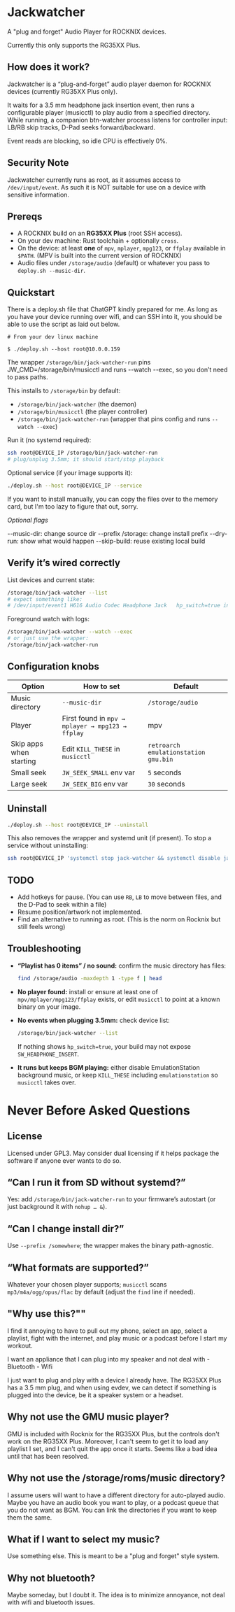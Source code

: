 # Jackwatcher

A "plug and forget" Audio Player for ROCKNIX devices.

Currently this only supports the RG35XX Plus.

## How does it work?

Jackwatcher is a “plug-and-forget” audio player daemon for ROCKNIX devices (currently RG35XX Plus only).

It waits for a 3.5 mm headphone jack insertion event, then runs a configurable player (musicctl) to play audio from a specified directory. While running, a companion btn-watcher process listens for controller input: LB/RB skip tracks, D-Pad seeks forward/backward. 

Event reads are blocking, so idle CPU is effectively 0%.

## Security Note

Jackwatcher currently runs as root, as it assumes access to `/dev/input/event`.  As such it is NOT suitable for use on a device with sensitive information.  


## Prereqs

- A ROCKNIX build on an **RG35XX Plus** (root SSH access).
- On your dev machine: Rust toolchain + optionally `cross`.
- On the device: at least **one** of `mpv`, `mplayer`, `mpg123`, or `ffplay` available in `$PATH`.  (MPV is built into the current version of ROCKNIX)
- Audio files under `/storage/audio` (default) or whatever you pass to `deploy.sh --music-dir`.

## Quickstart

There is a deploy.sh file that ChatGPT kindly prepared for me.  As long as you have your device running over wifi, and can SSH into it, you should be able to use the script as laid out below.  

```
# From your dev linux machine

$ ./deploy.sh --host root@10.0.0.159
```

The wrapper `/storage/bin/jack-watcher-run` pins JW_CMD=/storage/bin/musicctl and runs --watch --exec, so you don’t need to pass paths.


This installs to `/storage/bin` by default:

* `/storage/bin/jack-watcher` (the daemon)
* `/storage/bin/musicctl` (the player controller)
* `/storage/bin/jack-watcher-run` (wrapper that pins config and runs `--watch --exec`)

Run it (no systemd required):

```bash
ssh root@DEVICE_IP /storage/bin/jack-watcher-run
# plug/unplug 3.5mm; it should start/stop playback
```

Optional service (if your image supports it):

```bash
./deploy.sh --host root@DEVICE_IP --service
```

If you want to install manually, you can copy the files over to the memory card, but I'm too lazy to figure that out, sorry.

*Optional flags*

--music-dir:  change source dir
--prefix /storage: change install prefix
--dry-run: show what would happen
--skip-build: reuse existing local build


## Verify it’s wired correctly

List devices and current state:

```bash
/storage/bin/jack-watcher --list
# expect something like:
# /dev/input/event1 H616 Audio Codec Headphone Jack   hp_switch=true initial=0
```

Foreground watch with logs:

```bash
/storage/bin/jack-watcher --watch --exec
# or just use the wrapper:
/storage/bin/jack-watcher-run
```

## Configuration knobs

| Option                  | How to set                                       | Default                              |
| ----------------------- | ------------------------------------------------ | ------------------------------------ |
| Music directory         | `--music-dir`                                    | `/storage/audio`                     |
| Player                  | First found in `mpv → mplayer → mpg123 → ffplay` | mpv                                  |
| Skip apps when starting | Edit `KILL_THESE` in `musicctl`                  | `retroarch emulationstation gmu.bin` |
| Small seek              | `JW_SEEK_SMALL` env var                          | `5` seconds                          |
| Large seek              | `JW_SEEK_BIG` env var                            | `30` seconds                         |


## Uninstall

```bash
./deploy.sh --host root@DEVICE_IP --uninstall
```

This also removes the wrapper and systemd unit (if present). To stop a service without uninstalling:

```bash
ssh root@DEVICE_IP 'systemctl stop jack-watcher && systemctl disable jack-watcher'
```

## TODO

* Add hotkeys for pause.  (You can use `RB`, `LB` to move between files, and the D-Pad to seek within a file)
* Resume position/artwork not implemented.
* Find an alternative to running as root.  (This is the norm on Rocknix but still feels wrong)


## Troubleshooting

* **“Playlist has 0 items” / no sound:** confirm the music directory has files:

  ```bash
  find /storage/audio -maxdepth 1 -type f | head
  ```

* **No player found:** install or ensure at least one of `mpv/mplayer/mpg123/ffplay` exists, or edit `musicctl` to point at a known binary on your image.

* **No events when plugging 3.5mm:** check device list:

  ```bash
  /storage/bin/jack-watcher --list
  ```

  If nothing shows `hp_switch=true`, your build may not expose `SW_HEADPHONE_INSERT`.

* **It runs but keeps BGM playing:** either disable EmulationStation background music, or keep `KILL_THESE` including `emulationstation` so `musicctl` takes over.



# Never Before Asked Questions

## License

Licensed under GPL3.  May consider dual licensing if it helps package the software if anyone ever wants to do so.

## “Can I run it from SD without systemd?”

Yes: add `/storage/bin/jack-watcher-run` to your firmware’s autostart (or just background it with `nohup … &`).

## “Can I change install dir?”

Use `--prefix /somewhere`; the wrapper makes the binary path-agnostic.

## “What formats are supported?”

Whatever your chosen player supports; `musicctl` scans `mp3/m4a/ogg/opus/flac` by default (adjust the `find` line if needed).

## "Why use this?""

I find it annoying to have to pull out my phone, select an app, select a playlist, fight with the internet, and play music or a podcast before I start my workout.

I want an appliance that I can plug into my speaker and not deal with
	- Bluetooth 
	- Wifi

I just want to plug and play with a device I already have.  The RG35XX Plus has a 3.5 mm plug, and when using evdev, we can detect if something is plugged into the device, be it a speaker system or a headset.

## Why not use the GMU music player?

GMU is included with Rocknix for the RG35XX Plus, but the controls don't work on the RG35XX Plus. Moreover, I can't seem to get it to load any playlist I set, and I can't quit the app once it starts.  Seems like a bad idea until that has been resolved.

## Why not use the /storage/roms/music directory?

I assume users will want to have a different directory for auto-played audio.  Maybe you have an audio book you want to play, or a podcast queue that you do not want as BGM.  You can link the directories if you want to keep them the same.

## What if I want to select my music?

Use something else.  This is meant to be a "plug and forget" style system.

## Why not bluetooth?

Maybe someday, but I doubt it.  The idea is to minimize annoyance, not deal with wifi and bluetooth issues.